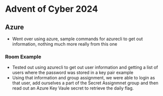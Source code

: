 # Advent of Cyber 2024

## Azure

- Went over using azure, sample commands for azurecli to get out information, nothing much more really from this one

### Room Example

- Tested out using azurecli to get out user information and getting a list of users where the password was stored in a key pair example
- Using that information and group assignment, we were able to login as that user, add ourselves a part of the Secret Assignmnet group and then read out an Azure Key Vaule secret to retrieve the daily flag.
